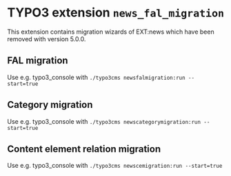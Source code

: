 # TYPO3 extension `news_fal_migration`

This extension contains migration wizards of EXT:news which have been removed with version 5.0.0.

## FAL migration

Use e.g. typo3_console with `./typo3cms newsfalmigration:run --start=true`

## Category migration

Use e.g. typo3_console with `./typo3cms newscategorymigration:run --start=true`

## Content element relation migration

Use e.g. typo3_console with `./typo3cms newscemigration:run --start=true`

